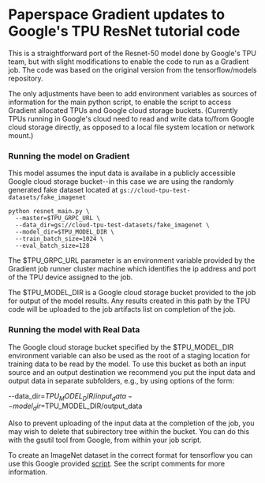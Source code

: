 # Paperspace Gradient updates to Google's TPU ResNet tutorial code

This is a straightforward port of the Resnet-50 model done by Google's TPU team, but with slight modifications to enable the code to run as a Gradient job. The code was based on the original version from the tensorflow/models repository.

The only adjustments have been to add environment variables as sources of information for the main python script, to enable the script to access Gradient allocated TPUs and Google cloud storage buckets.  (Currently TPUs running in Google's cloud need to read and write data to/from Google cloud storage directly, as opposed to a local file system location or network mount.)

### Running the model on Gradient
This model assumes the input data is availabe in a publicly accessible Google cloud storage bucket--in this case we are using the randomly generated fake dataset located at `gs://cloud-tpu-test-datasets/fake_imagenet`

	python resnet_main.py \
	  --master=$TPU_GRPC_URL \
	  --data_dir=gs://cloud-tpu-test-datasets/fake_imagenet \
	  --model_dir=$TPU_MODEL_DIR \
	  --train_batch_size=1024 \
	  --eval_batch_size=128

The $TPU_GRPC_URL parameter is an environment variable provided by the Gradient job runner cluster machine which identifies the ip address and port of the TPU device assigned to the job.

The $TPU_MODEL_DIR is a Google cloud storage bucket provided to the job for output of the model results.  Any results created in this path by the TPU code will be uploaded to the job artifacts list on completion of the job.

### Running the model with Real Data
The Google cloud storage bucket specified by the $TPU_MODEL_DIR environment variable can also be used as the root of a staging location for training data to be read by the model.  To use this bucket as both an input source and an output destination we recommend you put the input data and output data in separate subfolders, e.g., by using options of the form:

  --data_dir=$TPU_MODEL_DIR/input_data
  --model_dir=$TPU_MODEL_DIR/output_data

Also to prevent uploading of the input data at the completion of the job, you may wish to delete that subirectory tree within the bucket.  You can do this with the gsutil tool from Google, from within your job script.

To create an ImageNet dataset in the correct format for tensorflow you can use this Google provided [script](https://github.com/tensorflow/tpu/blob/master/tools/datasets/imagenet_to_gcs.py).  See the script comments for more information.
